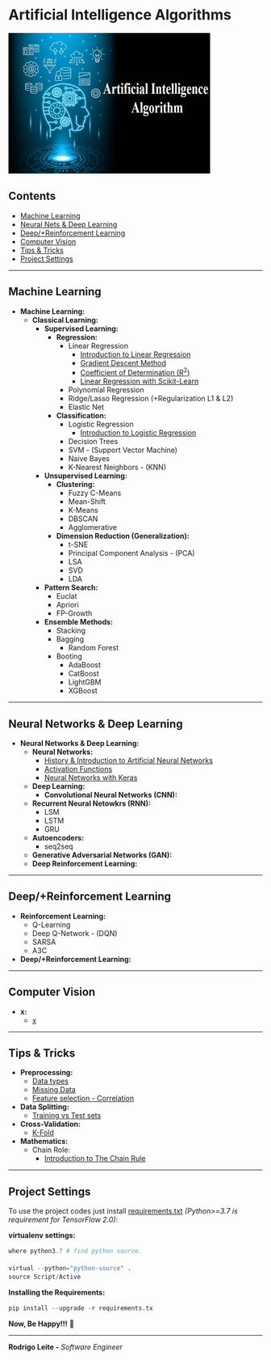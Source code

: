 # Artificial Intelligence Algorithms

![title](res/ai-algorithms-logo.jpg)

## Contents

 - [Machine Learning](#ml)
 - [Neural Nets & Deep Learning](#ann-dp)
 - [Deep/+Reinforcement Learning](#drl)
 - [Computer Vision](#cv)
 - [Tips & Tricks](#tips-and-tricks)
 - [Project Settings](#settings)

---

<div id="ml"></div>

## Machine Learning

 - __Machine Learning:__
   - __Classical Learning:__
     - __Supervised Learning:__
       - __Regression:__
         - Linear Regression
           - [Introduction to Linear Regression](modules/linear-regression/intro-to-linear-regression.md)
           - [Gradient Descent Method](modules/linear-regression/gradient-descent-method.md)
           - [Coefficient of Determination (R<sup>2</sup>)](modules/linear-regression/r2.md)
           - [Linear Regression with Scikit-Learn](modules/linear-regression/linear-regression-w-sklearn.md)
         - Polynomial Regression
         - Ridge/Lasso Regression (+Regularization L1 & L2)
         - Elastic Net
       - __Classification:__
         - Logistic Regression
           - [Introduction to Logistic Regression](modules/logistic-regression/intro-to-lr.md)
         - Decision Trees
         - SVM - (Support Vector Machine)
         - Naive Bayes
         - K-Nearest Neighbors - (KNN)
     - __Unsupervised Learning:__
       - __Clustering:__
         - Fuzzy C-Means
         - Mean-Shift
         - K-Means
         - DBSCAN
         - Agglomerative
       - __Dimension Reduction (Generalization):__
         - t-SNE
         - Principal Component Analysis - (PCA)
         - LSA
         - SVD
         - LDA
     - __Pattern Search:__
       - Euclat
       - Apriori
       - FP-Growth
     - __Ensemble Methods:__
       - Stacking  
       - Bagging  
         - Random Forest
       - Booting
         - AdaBoost
         - CatBoost
         - LightGBM
         - XGBoost

---

<div id="ann-dp"></div>

## Neural Networks & Deep Learning

 - __Neural Networks & Deep Learning:__
   - __Neural Networks:__
     - [History & Introduction to Artificial Neural Networks](modules/neural-networks/ann-history-intro.md)
     - [Activation Functions](modules/neural-networks/activation-functions.md)
     - [Neural Networks with Keras](modules/neural-networks/ann-with-keras.md)
   - __Deep Learning:__
     - __Convolutional Neural Networks (CNN):__
   - __Recurrent Neural Netowkrs (RNN):__
     - LSM
     - LSTM
     - GRU
   - __Autoencoders:__
     - seq2seq
   - __Generative Adversarial Networks (GAN):__
   - __Deep Reinforcement Learning:__

---

<div id="drl"></div>

## Deep/+Reinforcement Learning

 - __Reinforcement Learning:__
   - Q-Learning
   - Deep Q-Network - (DQN)
   - SARSA
   - A3C
 - __Deep/+Reinforcement Learning:__

---

<div id="cv"></div>

## Computer Vision

 - **x:**
   - [x](#)

---

<div id="tips-and-tricks"></div>

## Tips & Tricks

 - **Preprocessing:**
   - [Data types](modules/preprocessing/data-types.md)
   - [Missing Data](modules/preprocessing/missing-data.md)
   - [Feature selection - Correlation](modules/preprocessing/correlation.md)
 - **Data Splitting:**
   - [Training vs Test sets](modules/data-splitting/training-vs-test-sets.md)
 - **Cross-Validation:**
   - [K-Fold](modules/cross-validation/k-fold.md)
 - **Mathematics:**
   - Chain Role:
     - [Introduction to The Chain Rule](modules/mathematics/the-chain-rule/intro-to-the-chain-rule.md)

---

<div id="settings"></div>

## Project Settings

To use the project codes just install [requirements.txt](requirements.txt) *(Python>=3.7 is requirement for TensorFlow 2.0)*:

**virtualenv settings:**  
```python
where python3.7 # find python source.

virtual --python="python-source" .
source Script/Active
```

**Installing the Requirements:**  
```python
pip install --upgrade -r requirements.tx
```

**Now, Be Happy!!!** 😬

---

**Rodrigo Leite -** *Software Engineer*
